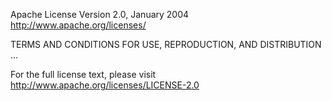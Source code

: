 Apache License
                           Version 2.0, January 2004
                        http://www.apache.org/licenses/

TERMS AND CONDITIONS FOR USE, REPRODUCTION, AND DISTRIBUTION
...

For the full license text, please visit http://www.apache.org/licenses/LICENSE-2.0